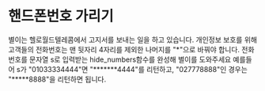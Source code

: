 # 핸드폰번호 가리기
별이는 헬로월드텔레콤에서 고지서를 보내는 일을 하고 있습니다. 개인정보 보호를 위해 고객들의 전화번호는 맨 뒷자리 4자리를 제외한 나머지를 "\*"으로 바꿔야 합니다.
전화번호를 문자열 s로 입력받는 hide_numbers함수를 완성해 별이를 도와주세요
예를들어 s가 "01033334444"면 "\*\*\*\*\*\*\*4444"를 리턴하고, "027778888"인 경우는 "\*\*\*\*\*8888"을 리턴하면 됩니다.